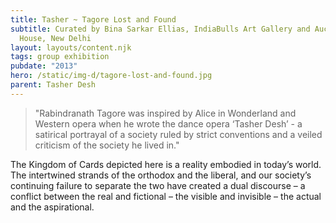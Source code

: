 ```yaml
---
title: Tasher ~ Tagore Lost and Found
subtitle: Curated by Bina Sarkar Ellias, IndiaBulls Art Gallery and Auction
  House, New Delhi
layout: layouts/content.njk
tags: group exhibition
pubdate: "2013"
hero: /static/img-d/tagore-lost-and-found.jpg
parent: Tasher Desh
---
```


> "Rabindranath Tagore was inspired by Alice in Wonderland and Western opera when he wrote the dance opera ‘Tasher Desh’ - a satirical portrayal of a society ruled by strict conventions and a veiled criticism of the society he lived in."

The Kingdom of Cards depicted here is a reality embodied in today’s world. The intertwined strands of the orthodox and the liberal, and our society’s continuing failure to separate the two have created a dual discourse – a conflict between the real and fictional – the visible and invisible – the actual and the aspirational.
